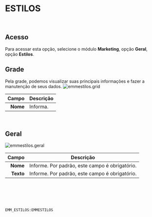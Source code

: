 # ESTILOS
<br>

## Acesso
Para acessar esta opção, selecione o módulo **Marketing**, opção **Geral**, opção **Estilos**.
<br>

## Grade
Pela grade, podemos visualizar suas principais informações e fazer a manutenção de seus dados.
![emmestilos.grid](https://raw.githubusercontent.com/netforcews/docs-siscom/master/marketing/imagens/emmestilos.grid.png)

Campo | Descrição
--:|---
**Nome** | Informa.
<br>

## Geral
![emmestilos.geral](https://raw.githubusercontent.com/netforcews/docs-siscom/master/marketing/imagens/emmestilos.geral.png)

Campo | Descrição
--:|---
**Nome** | Informe. Por padrão, este campo é obrigatório.
**Texto** | Informe. Por padrão, este campo é obrigatório.
<br>
<br>
<br>
<br>

```EMM_ESTILOS:EMMESTILOS```
